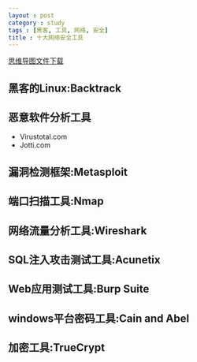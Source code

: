 ```yaml
---
layout : post
category : study
tags : [黑客, 工具, 网络, 安全]
title : 十大网络安全工具
---
```

[思维导图文件下载](https://docs.google.com/file/d/0B1DrsqrLRzeITWxoOXU1bXpTNXc/edit?usp=sharing)

## 黑客的Linux:Backtrack


## 恶意软件分析工具

* Virustotal.com
* Jotti.com


## 漏洞检测框架:Metasploit


## 端口扫描工具:Nmap


## 网络流量分析工具:Wireshark


## SQL注入攻击测试工具:Acunetix


## Web应用测试工具:Burp Suite


## windows平台密码工具:Cain and Abel


## 加密工具:TrueCrypt
